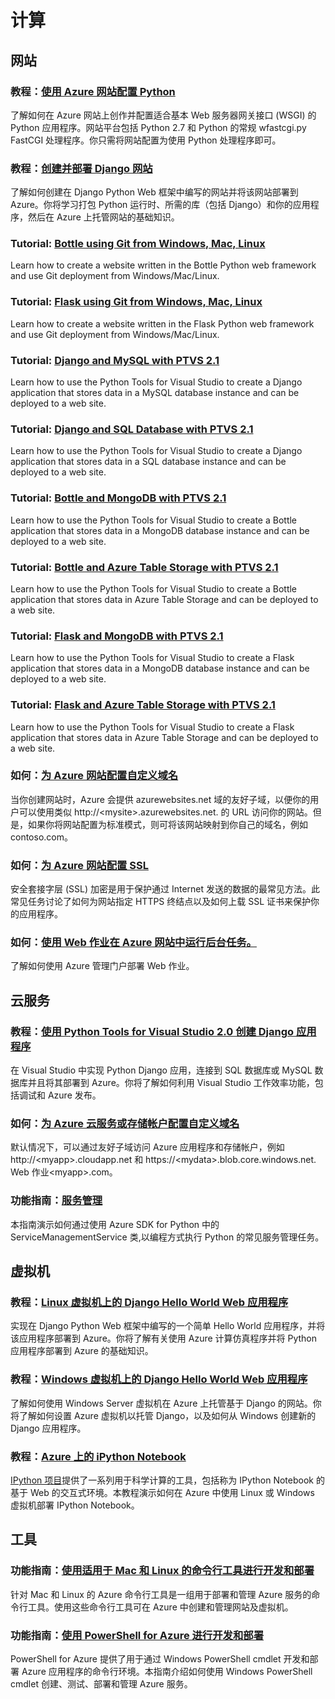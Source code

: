 <properties 
  pageTitle="Python-计算 - Azure 微软云"
  metakeywords="" 
  description="" 
  services="" 
  documentationCenter="python" 
  authors="" 
  manager="Tiffena" 
  editor="EricChen"/>


<h1 id="menu-python-compute">计算</h1>
<h2 id="header-0">网站</h2>
<h3>教程：<a href="/documentation/articles/web-sites-python-configure/" ms.pgarea="content" ms.cmpgrp="body" ms.cmptyp="link" ms.cmpnm="使用 Azure 网站配置 Python" ms.title="" km.title="" ms.interactiontype="1">使用 Azure 网站配置 Python</a></h3>
<p>了解如何在 Azure 网站上创作并配置适合基本 Web 服务器网关接口 (WSGI) 的 Python 应用程序。网站平台包括 Python 2.7 和 Python 的常规 wfastcgi.py FastCGI 处理程序。你只需将网站配置为使用 Python 处理程序即可。</p>
<h3>教程：<a href="/documentation/articles/web-sites-python-create-deploy-django-app/" ms.pgarea="content" ms.cmpgrp="body" ms.cmptyp="link" ms.cmpnm="创建并部署 Django 网站" ms.title="" km.title="" ms.interactiontype="1">创建并部署 Django 网站</a></h3>
<p>了解如何创建在 Django Python Web 框架中编写的网站并将该网站部署到 Azure。你将学习打包 Python 运行时、所需的库（包括 Django）和你的应用程序，然后在 Azure 上托管网站的基础知识。</p>
<h3>Tutorial: <a href="/documentation/articles/web-sites-python-create-deploy-bottle-app/" ms.pgarea="content" ms.cmpgrp="body" ms.cmptyp="link" ms.cmpnm="Bottle using Git from Windows, Mac, Linux" ms.title="" km.title="" ms.interactiontype="1">Bottle using Git from Windows, Mac, Linux</a></h3>
<p>Learn how to create a website written in the Bottle Python web framework and use Git deployment from Windows/Mac/Linux.</p>
<h3>Tutorial: <a href="/documentation/articles/web-sites-python-create-deploy-flask-app/" ms.pgarea="content" ms.cmpgrp="body" ms.cmptyp="link" ms.cmpnm="Flask using Git from Windows, Mac, Linux" ms.title="" km.title="" ms.interactiontype="1">Flask using Git from Windows, Mac, Linux</a></h3>
<p>Learn how to create a website written in the Flask Python web framework and use Git deployment from Windows/Mac/Linux.</p>
<h3>Tutorial: <a href="/documentation/articles/web-sites-python-ptvs-django-mysql/" ms.pgarea="content" ms.cmpgrp="body" ms.cmptyp="link" ms.cmpnm="Django and MySQL with PTVS 2.1" ms.title="" km.title="" ms.interactiontype="1">Django and MySQL with PTVS 2.1</a></h3>
<p>Learn how to use the Python Tools for Visual Studio to create a Django application that stores data in a MySQL database instance and can be deployed to a web site.</p>
<h3>Tutorial: <a href="/documentation/articles/web-sites-python-ptvs-django-sql/" ms.pgarea="content" ms.cmpgrp="body" ms.cmptyp="link" ms.cmpnm="Django and SQL Database with PTVS 2.1" ms.title="" km.title="" ms.interactiontype="1">Django and SQL Database with PTVS 2.1</a></h3>
<p>Learn how to use the Python Tools for Visual Studio to create a Django application that stores data in a SQL database instance and can be deployed to a web site.</p>
<h3>Tutorial: <a href="/documentation/articles/web-sites-python-ptvs-bottle-mongodb/" ms.pgarea="content" ms.cmpgrp="body" ms.cmptyp="link" ms.cmpnm="Bottle and MongoDB with PTVS 2.1" ms.title="" km.title="" ms.interactiontype="1">Bottle and MongoDB with PTVS 2.1</a></h3>
<p>Learn how to use the Python Tools for Visual Studio to create a Bottle application that stores data in a MongoDB database instance and can be deployed to a web site.</p>
<h3>Tutorial: <a href="/documentation/articles/web-sites-python-ptvs-bottle-table-storage/" ms.pgarea="content" ms.cmpgrp="body" ms.cmptyp="link" ms.cmpnm="Bottle and Azure Table Storage with PTVS 2.1" ms.title="" km.title="" ms.interactiontype="1">Bottle and Azure Table Storage with PTVS 2.1</a></h3>
<p>Learn how to use the Python Tools for Visual Studio to create a Bottle application that stores data in Azure Table Storage and can be deployed to a web site.</p>
<h3>Tutorial: <a href="/documentation/articles/web-sites-python-ptvs-flask-mongodb/" ms.pgarea="content" ms.cmpgrp="body" ms.cmptyp="link" ms.cmpnm="Flask and MongoDB with PTVS 2.1" ms.title="" km.title="" ms.interactiontype="1">Flask and MongoDB with PTVS 2.1</a></h3>
<p>Learn how to use the Python Tools for Visual Studio to create a Flask application that stores data in a MongoDB database instance and can be deployed to a web site.</p>
<h3>Tutorial: <a href="/documentation/articles/web-sites-python-ptvs-flask-table-storage/" ms.pgarea="content" ms.cmpgrp="body" ms.cmptyp="link" ms.cmpnm="Flask and Azure Table Storage with PTVS 2.1" ms.title="" km.title="" ms.interactiontype="1">Flask and Azure Table Storage with PTVS 2.1</a></h3>
<p>Learn how to use the Python Tools for Visual Studio to create a Flask application that stores data in Azure Table Storage and can be deployed to a web site.</p>
<h3>如何：<a href="/documentation/articles/web-sites-custom-domain-name/" ms.pgarea="content" ms.cmpgrp="body" ms.cmptyp="link" ms.cmpnm="为 Azure 网站配置自定义域名" ms.title="" km.title="" ms.interactiontype="1">为 Azure 网站配置自定义域名</a></h3>
<p>当你创建网站时，Azure 会提供 azurewebsites.net 域的友好子域，以便你的用户可以使用类似 http://&lt;mysite&gt;.azurewebsites.net. 的 URL 访问你的网站。但是，如果你将网站配置为标准模式，则可将该网站映射到你自己的域名，例如 contoso.com。</p>
<h3>如何：<a href="/documentation/articles/web-sites-configure-ssl-certificate/" ms.pgarea="content" ms.cmpgrp="body" ms.cmptyp="link" ms.cmpnm="为 Azure 网站配置 SSL" ms.title="" km.title="" ms.interactiontype="1">为 Azure 网站配置 SSL</a></h3>
<p>安全套接字层 (SSL) 加密是用于保护通过 Internet 发送的数据的最常见方法。此常见任务讨论了如何为网站指定 HTTPS 终结点以及如何上载 SSL 证书来保护你的应用程序。</p>
<h3>如何：<a href="/documentation/articles/web-sites-create-web-jobs/" ms.pgarea="content" ms.cmpgrp="body" ms.cmptyp="link" ms.cmpnm="使用 Web 作业在 Azure 网站中运行后台任务。" ms.title="" km.title="" ms.interactiontype="1">使用 Web 作业在 Azure 网站中运行后台任务。</a></h3>
<p>了解如何使用 Azure 管理门户部署 Web 作业。</p>
<h2 id="header-1">云服务</h2>
<h3>教程：<a href="/documentation/articles/cloud-services-python-ptvs/" ms.pgarea="content" ms.cmpgrp="body" ms.cmptyp="link" ms.cmpnm="使用 Python Tools for Visual Studio 2.0 创建 Django 应用程序" ms.title="" km.title="" ms.interactiontype="1">使用 Python Tools for Visual Studio 2.0 创建 Django 应用程序</a></h3>
<p>在 Visual Studio 中实现 Python Django 应用，连接到 SQL 数据库或 MySQL 数据库并且将其部署到 Azure。你将了解如何利用 Visual Studio 工作效率功能，包括调试和 Azure 发布。</p>
<h3>如何：<a href="/documentation/articles/web-sites-custom-domain-name/" ms.pgarea="content" ms.cmpgrp="body" ms.cmptyp="link" ms.cmpnm="为 Azure 云服务或存储帐户配置自定义域名" ms.title="" km.title="" ms.interactiontype="1">为 Azure 云服务或存储帐户配置自定义域名</a></h3>
<p>默认情况下，可以通过友好子域访问 Azure 应用程序和存储帐户，例如 http://&lt;myapp&gt;.cloudapp.net 和 https://&lt;mydata&gt;.blob.core.windows.net. Web 作业&lt;myapp&gt;.com。</p>
<h3>功能指南：<a href="/documentation/articles/cloud-services-python-how-to-use-service-management/" ms.pgarea="content" ms.cmpgrp="body" ms.cmptyp="link" ms.cmpnm="服务管理" ms.title="" km.title="" ms.interactiontype="1">服务管理</a></h3>
<p>本指南演示如何通过使用 Azure SDK for Python 中的 ServiceManagementService 类,以编程方式执行 Python 的常见服务管理任务。</p>
<h2 id="header-2">虚拟机</h2>
<h3>教程：<a href="/documentation/articles/virtual-machines-python-django-web-app-linux/" ms.pgarea="content" ms.cmpgrp="body" ms.cmptyp="link" ms.cmpnm="Linux 虚拟机上的 Django Hello World Web 应用程序" ms.title="" km.title="" ms.interactiontype="1">Linux 虚拟机上的 Django Hello World Web 应用程序</a></h3>
<p>实现在 Django Python Web 框架中编写的一个简单 Hello World 应用程序，并将该应用程序部署到 Azure。你将了解有关使用 Azure 计算仿真程序并将 Python 应用程序部署到 Azure 的基础知识。</p>
<h3>教程：<a href="/documentation/articles/virtual-machines-python-django-web-app-windows-server/" ms.pgarea="content" ms.cmpgrp="body" ms.cmptyp="link" ms.cmpnm="Windows 虚拟机上的 Django Hello World Web 应用程序" ms.title="" km.title="" ms.interactiontype="1">Windows 虚拟机上的 Django Hello World Web 应用程序</a></h3>
<p>了解如何使用 Windows Server 虚拟机在 Azure 上托管基于 Django 的网站。你将了解如何设置 Azure 虚拟机以托管 Django，以及如何从 Windows 创建新的 Django 应用程序。</p>
<h3>教程：<a href="/documentation/articles/virtual-machines-python-ipython-notebook/" ms.pgarea="content" ms.cmpgrp="body" ms.cmptyp="link" ms.cmpnm="Azure 上的 iPython Notebook" ms.title="" km.title="" ms.interactiontype="1">Azure 上的 iPython Notebook</a></h3>
<p><a href="http://ipython.org/" ms.pgarea="content" ms.cmpgrp="body" ms.cmptyp="link" ms.cmpnm="IPython 项目" ms.title="" km.title="" ms.interactiontype="1">IPython 项目</a>提供了一系列用于科学计算的工具，包括称为 IPython Notebook 的基于 Web 的交互式环境。本教程演示如何在 Azure 中使用 Linux 或 Windows 虚拟机部署 IPython Notebook。</p>
<h2 id="header-3">工具</h2>
<h3>功能指南：<a href="/documentation/articles/xplat-cli/" ms.pgarea="content" ms.cmpgrp="body" ms.cmptyp="link" ms.cmpnm="使用适用于 Mac 和 Linux 的命令行工具进行开发和部署" ms.title="" km.title="" ms.interactiontype="1">使用适用于 Mac 和 Linux 的命令行工具进行开发和部署</a></h3>
<p>针对 Mac 和 Linux 的 Azure 命令行工具是一组用于部署和管理 Azure 服务的命令行工具。使用这些命令行工具可在 Azure 中创建和管理网站及虚拟机。</p>
<h3>功能指南：<a href="/documentation/articles/install-configure-powershell/" ms.pgarea="content" ms.cmpgrp="body" ms.cmptyp="link" ms.cmpnm="使用 PowerShell for Azure 进行开发和部署" ms.title="" km.title="" ms.interactiontype="1">使用 PowerShell for Azure 进行开发和部署</a></h3>
<p>PowerShell for Azure 提供了用于通过 Windows PowerShell cmdlet 开发和部署 Azure 应用程序的命令行环境。本指南介绍如何使用 Windows PowerShell cmdlet 创建、测试、部署和管理 Azure 服务。</p>
